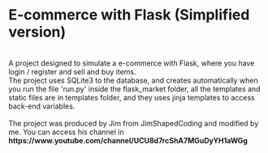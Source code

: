 <h1> E-commerce with Flask (Simplified version) </h1>
<br>
A project designed to simulate a e-commerce with Flask, where you have login / register and sell and buy items.
<br>
The project uses SQLite3 to the database, and creates automatically when you run the file 'run.py' inside the flask_market folder, all the templates and static files are in templates folder, and they uses jinja templates to access back-end variables.
<br><br>
The project was produced by Jim from JimShapedCoding and modified by me. You can access his channel in <strong>https://www.youtube.com/channel/UCU8d7rcShA7MGuDyYH1aWGg</strong>


